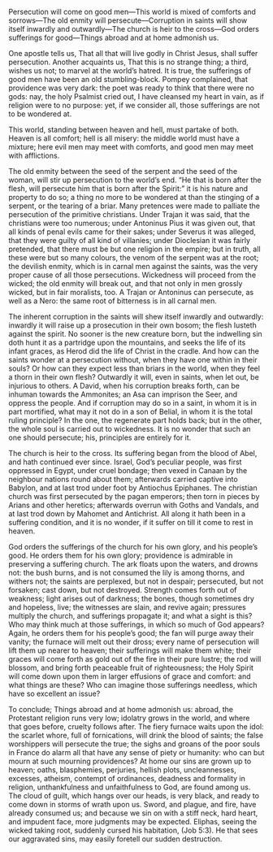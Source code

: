Persecution will come on good men—This world is mixed of comforts and sorrows—The old enmity will persecute—Corruption in saints will show itself inwardly and outwardly—The church is heir to the cross—God orders sufferings for good—Things abroad and at home admonish us.

One apostle tells us, That all that will live godly in Christ Jesus, shall suffer persecution. Another acquaints us, That this is no strange thing; a third, wishes us not; to marvel at the world’s hatred. It is true, the sufferings of good men have been an old stumbling-block. Pompey complained, that providence was very dark: the poet was ready to think that there were no gods: nay, the holy Psalmist cried out, I have cleansed my heart in vain, as if religion were to no purpose: yet, if we consider all, those sufferings are not to be wondered at.

This world, standing between heaven and hell, must partake of both. Heaven is all comfort; hell is all misery: the middle world must have a mixture; here evil men may meet with comforts, and good men may meet with afflictions.

The old enmity between the seed of the serpent and the seed of the woman, will stir up persecution to the world’s end. “He that is born after the flesh, will persecute him that is born after the Spirit:” it is his nature and property to do so; a thing no more to be wondered at than the stinging of a serpent, or the tearing of a briar. Many pretences were made to palliate the persecution of the primitive christians. Under Trajan it was said, that the christians were too numerous; under Antoninus Pius it was given out, that all kinds of penal evils came for their sakes; under Severus it was alleged, that they were guilty of all kind of villanies; under Dioclesian it was fairly pretended, that there must be but one religion in the empire; but in truth, all these were but so many colours, the venom of the serpent was at the root; the devilish enmity, which is in carnal men against the saints, was the very proper cause of all those persecutions. Wickedness will proceed from the wicked; the old enmity will break out, and that not only in men grossly wicked, but in fair moralists, too. A Trajan or Antoninus can persecute, as well as a Nero: the same root of bitterness is in all carnal men.

The inherent corruption in the saints will shew itself inwardly and outwardly: inwardly it will raise up a prosecution in their own bosom; the flesh lusteth against the spirit. No sooner is the new creature born, but the indwelling sin doth hunt it as a partridge upon the mountains, and seeks the life of its infant graces, as Herod did the life of Christ in the cradle. And how can the saints wonder at a persecution without, when they have one within in their souls? Or how can they expect less than briars in the world, when they feel a thorn in their own flesh? Outwardly it will, even in saints, when let out, be injurious to others. A David, when his corruption breaks forth, can be inhuman towards the Ammonites; an Asa can imprison the Seer, and oppress the people. And if corruption may do so in a saint, in whom it is in part mortified, what may it not do in a son of Belial, in whom it is the total ruling principle? In the one, the regenerate part holds back; but in the other, the whole soul is carried out to wickedness. It is no wonder that such an one should persecute; his, principles are entirely for it.

The church is heir to the cross. Its suffering began from the blood of Abel, and hath continued ever since. Israel, God’s peculiar people, was first oppressed in Egypt, under cruel bondage; then vexed in Canaan by the neighbour nations round about them; afterwards carried captive into Babylon, and at last trod under foot by Antiochus Epiphanes. The christian church was first persecuted by the pagan emperors; then torn in pieces by Arians and other heretics; afterwards overrun with Goths and Vandals, and at last trod down by Mahomet and Antichrist. All along it hath been in a suffering condition, and it is no wonder, if it suffer on till it come to rest in heaven.

God orders the sufferings of the church for his own glory, and his people’s good. He orders them for his own glory; providence is admirable in preserving a suffering church. The ark floats upon the waters, and drowns not: the bush burns, and is not consumed the lily is among thorns, and withers not; the saints are perplexed, but not in despair; persecuted, but not forsaken; cast down, but not destroyed. Strength comes forth out of weakness; light arises out of darkness; the bones, though sometimes dry and hopeless, live; the witnesses are slain, and revive again; pressures multiply the church, and sufferings propagate it; and what a sight is this? Who may think much at those sufferings, in which so much of God appears? Again, he orders them for his people’s good; the fan will purge away their vanity; the furnace will melt out their dross; every name of persecution will lift them up nearer to heaven; their sufferings will make them white; their graces will come forth as gold out of the fire in their pure lustre; the rod will blossom, and bring forth peaceable fruit of righteousness; the Holy Spirit will come down upon them in larger effusions of grace and comfort: and what things are these? Who can imagine those sufferings needless, which have so excellent an issue?

To conclude; Things abroad and at home admonish us: abroad, the Protestant religion runs very low; idolatry grows in the world, and where that goes before, cruelty follows after. The fiery furnace waits upon the idol: the scarlet whore, full of fornications, will drink the blood of saints; the false worshippers will persecute the true; the sighs and groans of the poor souls in France do alarm all that have any sense of piety or humanity: who can but mourn at such mourning providences? At home our sins are grown up to heaven; oaths, blasphemies, perjuries, hellish plots, uncleannesses, excesses, atheism, contempt of ordinances, deadness and formality in religion, unthankfulness and unfaithfulness to God, are found among us. The cloud of guilt, which hangs over our heads, is very black, and ready to come down in storms of wrath upon us. Sword, and plague, and fire, have already consumed us; and because we sin on with a stiff neck, hard heart, and impudent face, more judgments may be expected. Eliphas, seeing the wicked taking root, suddenly cursed his habitation, (Job 5:3). He that sees our aggravated sins, may easily foretell our sudden destruction.
